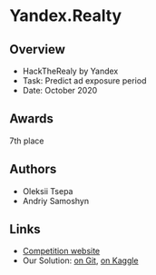 # Yandex.Realty

## Overview

* HackTheRealy by Yandex
* Task: Predict ad exposure period
* Date: October 2020

## Awards

7th place

## Authors
* Oleksii Tsepa
* Andriy Samoshyn

## Links
* [Competition website](https://yandex.ru/promo/realty/hacktherealty)
* Our Solution: [on Git](hacktherealty-hackathon-solution.ipynb), [on Kaggle](https://www.kaggle.com/mrmorj/hacktherealty-hackathon-solution)
